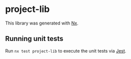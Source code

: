 # project-lib

This library was generated with [Nx](https://nx.dev).

## Running unit tests

Run `nx test project-lib` to execute the unit tests via [Jest](https://jestjs.io).
